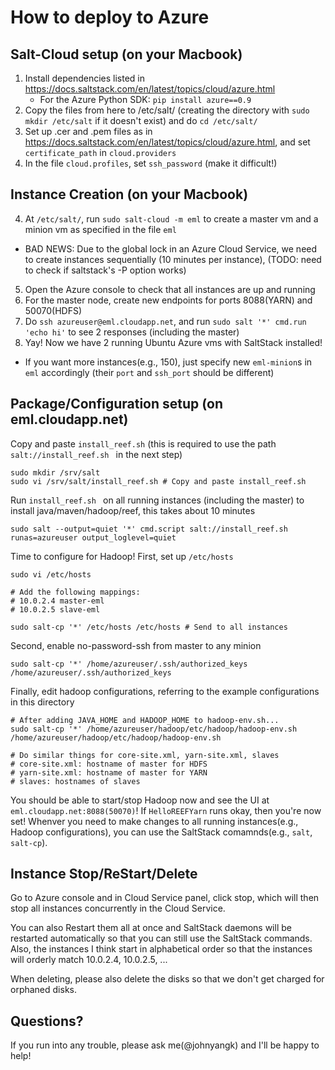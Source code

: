 # How to deploy to Azure

## Salt-Cloud setup (on your Macbook)
1. Install dependencies listed in https://docs.saltstack.com/en/latest/topics/cloud/azure.html
	- For the Azure Python SDK: `pip install azure==0.9`
2. Copy the files from here to /etc/salt/ (creating the directory with `sudo mkdir /etc/salt` if it doesn't exist) and do `cd /etc/salt/`
3. Set up .cer and .pem files as in https://docs.saltstack.com/en/latest/topics/cloud/azure.html, and set `certificate_path` in `cloud.providers`
4. In the file `cloud.profiles`, set `ssh_password` (make it difficult!)


## Instance Creation (on your Macbook)

4. At `/etc/salt/`, run `sudo salt-cloud -m eml` to create a master vm and a minion vm as specified in the file `eml`
  - BAD NEWS: Due to the global lock in an Azure Cloud Service, we need to create instances sequentially (10 minutes per instance), (TODO: need to check if saltstack's -P option works)
5. Open the Azure console to check that all instances are up and running
6. For the master node, create new endpoints for ports 8088(YARN) and 50070(HDFS)
7. Do `ssh azureuser@eml.cloudapp.net`, and run `sudo salt '*' cmd.run 'echo hi'` to see 2 responses (including the master)
8. Yay! Now we have 2 running Ubuntu Azure vms with SaltStack installed!
  - If you want more instances(e.g., 150), just specify new `eml-minion`s in `eml` accordingly (their `port` and `ssh_port` should be different)

## Package/Configuration setup (on eml.cloudapp.net)

Copy and paste `install_reef.sh` (this is required to use the path `salt://install_reef.sh ` in the next step)

```
sudo mkdir /srv/salt
sudo vi /srv/salt/install_reef.sh # Copy and paste install_reef.sh
```


Run `install_reef.sh ` on all running instances (including the master) to install java/maven/hadoop/reef, this takes about 10 minutes

```
sudo salt --output=quiet '*' cmd.script salt://install_reef.sh runas=azureuser output_loglevel=quiet

```

Time to configure for Hadoop! First, set up `/etc/hosts`

```
sudo vi /etc/hosts

# Add the following mappings:
# 10.0.2.4 master-eml
# 10.0.2.5 slave-eml

sudo salt-cp '*' /etc/hosts /etc/hosts # Send to all instances

```

Second, enable no-password-ssh from master to any minion

```
sudo salt-cp '*' /home/azureuser/.ssh/authorized_keys /home/azureuser/.ssh/authorized_keys
```

Finally, edit hadoop configurations, referring to the example configurations in this directory

```
# After adding JAVA_HOME and HADOOP_HOME to hadoop-env.sh...
sudo salt-cp '*' /home/azureuser/hadoop/etc/hadoop/hadoop-env.sh /home/azureuser/hadoop/etc/hadoop/hadoop-env.sh

# Do similar things for core-site.xml, yarn-site.xml, slaves
# core-site.xml: hostname of master for HDFS
# yarn-site.xml: hostname of master for YARN
# slaves: hostnames of slaves
```

You should be able to start/stop Hadoop now and see the UI at  `eml.cloudapp.net:8088(50070)`! If `HelloREEFYarn` runs okay, then you're now set! Whenver you need to make changes to all running instances(e.g., Hadoop configurations), you can use the SaltStack comamnds(e.g., `salt`, `salt-cp`).


## Instance Stop/ReStart/Delete

Go to Azure console and in Cloud Service panel, click stop, which will then stop all instances concurrently in the Cloud Service. 

You can also Restart them all at once and SaltStack daemons will be restarted automatically so that you can still use the SaltStack commands. Also, the instances I think start in alphabetical order so that the instances will orderly match 10.0.2.4, 10.0.2.5, ...

When deleting, please also delete the disks so that we don't get charged for orphaned disks.


## Questions?

If you run into any trouble, please ask me(@johnyangk) and I'll be happy to help!
